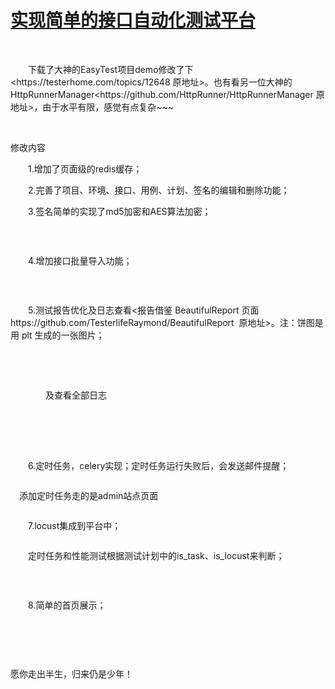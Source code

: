 <div class="post">
		<h1 class="postTitle">
			<a id="cb_post_title_url" class="postTitle2" href="https://www.cnblogs.com/changqing8023/p/9873923.html">实现简单的接口自动化测试平台</a>
		</h1>
		<div class="clear"></div>
		<div class="postBody">
			<div id="cnblogs_post_body" class="blogpost-body"><p>&nbsp;</p>
<p>　　下载了大神的EasyTest项目demo修改了下&lt;https://testerhome.com/topics/12648 原地址&gt;。也有看另一位大神的HttpRunnerManager&lt;https://github.com/HttpRunner/HttpRunnerManager 原地址&gt;，由于水平有限，感觉有点复杂~~~</p>
<p>&nbsp;</p>
<p>修改内容</p>
<p>　　1.增加了页面级的redis缓存；</p>
<p>　　2.完善了项目、环境、接口、用例、计划、签名的编辑和删除功能；</p>
<p>　　3.签名简单的实现了md5加密和AES算法加密；</p>
<p><img src="https://img2018.cnblogs.com/blog/1160412/201905/1160412-20190519170047622-990232023.png" alt=""></p>
<p>&nbsp;</p>
<p>　　4.增加接口批量导入功能；</p>
<p><img src="https://img2018.cnblogs.com/blog/1160412/201905/1160412-20190519165923178-1862125022.png" alt=""></p>
<p>&nbsp;</p>
<p>　　5.测试报告优化及日志查看&lt;报告借鉴 BeautifulReport 页面 https://github.com/TesterlifeRaymond/BeautifulReport&nbsp; 原地址&gt;。注：饼图是用 plt 生成的一张图片；</p>
<p><img src="https://img2018.cnblogs.com/blog/1160412/201905/1160412-20190519170324760-626895314.png" alt=""></p>
<p><img src="https://img2018.cnblogs.com/blog/1160412/201905/1160412-20190519170714372-1754902156.png" alt=""></p>
<p><img src="https://img2018.cnblogs.com/blog/1160412/201905/1160412-20190519170809044-214784247.png" alt="">&nbsp;　　</p>
<p>　　　　及查看全部日志</p>
<p><img src="https://img2018.cnblogs.com/blog/1160412/201905/1160412-20190519170843997-404612699.png" alt=""></p>
<p>&nbsp;</p>
<p>&nbsp;　　</p>
<p>　　6.定时任务，celery实现；定时任务运行失败后，会发送邮件提醒；</p>
<p><img src="https://img2018.cnblogs.com/blog/1160412/201905/1160412-20190519171026146-304864101.png" alt=""></p>
<p>　添加定时任务走的是admin站点页面</p>
<p><img src="https://img2018.cnblogs.com/blog/1160412/201905/1160412-20190504204750175-1383782729.png" alt=""></p>
<p>　　7.locust集成到平台中；</p>
<p><img src="https://img2018.cnblogs.com/blog/1160412/201905/1160412-20190519171203847-626395283.png" alt=""></p>
<p>　　定时任务和性能测试根据测试计划中的is_task、is_locust来判断；</p>
<p><img src="https://img2018.cnblogs.com/blog/1160412/201905/1160412-20190519171341195-178890610.png" alt=""></p>
<p>&nbsp;</p>
<p>　　8.简单的首页展示；</p>
<p><img src="https://img2018.cnblogs.com/blog/1160412/201905/1160412-20190519171702381-189076312.png" alt=""></p>
<p>&nbsp;</p>
<p>&nbsp;</p></div><div id="MySignature" style="display: block;">愿你走出半生，归来仍是少年！</div>
